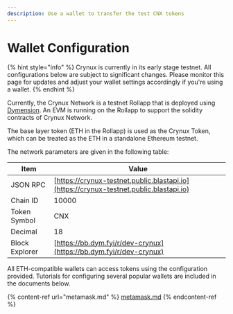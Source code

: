 ```yaml
---
description: Use a wallet to transfer the test CNX tokens
---
```


# Wallet Configuration

{% hint style="info" %}
Crynux is currently in its early stage testnet. All configurations below are subject to significant changes. Please monitor this page for updates and adjust your wallet settings accordingly if you're using a wallet.
{% endhint %}

Currently, the Crynux Network is a testnet Rollapp that is deployed using [Dymension](https://dymension.xyz/). An EVM is running on the Rollapp to support the solidity contracts of Crynux Network.

The base layer token (ETH in the Rollapp) is used as the Crynux Token, which can be treated as the ETH in a standalone Ethereum testnet.

The network parameters are given in the following table:

| Item           | Value                                                                                  |
| -------------- | -------------------------------------------------------------------------------------- |
| JSON RPC       | [https://crynux-testnet.public.blastapi.io](https://crynux-testnet.public.blastapi.io) |
| Chain ID       | 10000                                                                                  |
| Token Symbol   | CNX                                                                                    |
| Decimal        | 18                                                                                     |
| Block Explorer | [https://bb.dym.fyi/r/dev-crynux](https://bb.dym.fyi/r/dev-crynux)                     |

All ETH-compatible wallets can access tokens using the configuration provided. Tutorials for configuring several popular wallets are included in the documents below.

{% content-ref url="metamask.md" %}
[metamask.md](metamask.md)
{% endcontent-ref %}
